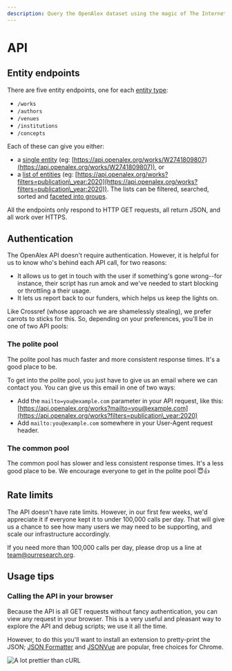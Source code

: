 ```yaml
---
description: Query the OpenAlex dataset using the magic of The Internet
---
```


# API

## Entity endpoints

There are five entity endpoints, one for each [entity type](../entity-objects/):

* `/works`&#x20;
* `/authors`
* `/venues`
* `/institutions`
* `/concepts`

Each of these can give you either:

* a [single entity](get-single-entities.md) (eg: [https://api.openalex.org/works/W2741809807](https://api.openalex.org/works/W2741809807)), or&#x20;
* a [list of entities](get-lists-of-entities.md) (eg: [https://api.openalex.org/works?filters=publication\_year:2020](https://api.openalex.org/works?filters=publication\_year:2020)). The lists can be filtered, searched, sorted and [faceted into groups](get-groups-of-entities.md).

All the endpoints only respond to HTTP GET requests, all return JSON, and all work over HTTPS.

## Authentication

The OpenAlex API doesn't require authentication. However, it is helpful for us to know who's behind each API call, for two reasons:

* It allows us to get in touch with the user if something's gone wrong--for instance, their script has run amok and we've needed to start blocking or throttling a their usage.
* It lets us report back to our funders, which helps us keep the lights on.

Like Crossref (whose approach we are shamelessly stealing), we prefer carrots to sticks for this. So, depending on your preferences, you'll be in one of two API pools:

### The polite pool

The polite pool has much faster and more consistent response times. It's a good place to be.&#x20;

To get into the polite pool, you just have to give us an email where we can contact you. You can give us this email in one of two ways:

* Add the `mailto=you@example.com` parameter in your API request, like this: [https://api.openalex.org/works?mailto=you@example.com](https://api.openalex.org/works?filters=publication\_year:2020)
* Add `mailto:you@example.com` somewhere in your User-Agent request header.

### The common pool

The common pool has slower and less consistent response times. It's a less good place to be. We encourage everyone to get in the polite pool :innocent::thumbsup:

## Rate limits

The API doesn't have rate limits. However, in our first few weeks, we'd appreciate it if everyone kept it to under 100,000 calls per day. That will give us a chance to see how many users we may need to be supporting, and scale our infrastructure accordingly.&#x20;

If you need more than 100,000 calls per day, please drop us a line at team@ourresearch.org.

## Usage tips

### Calling the API in your browser

Because the API is all GET requests without fancy authentication, you can view any request in your browser. This is a very useful and pleasant way to explore the API and debug scripts; we use it all the time.&#x20;

However, to do this you'll want to install an extension to pretty-print the JSON; [JSON Formatter](https://chrome.google.com/webstore/detail/json-formatter/bcjindcccaagfpapjjmafapmmgkkhgoa?hl=en) and [JSONVue](https://chrome.google.com/webstore/detail/jsonvue/chklaanhfefbnpoihckbnefhakgolnmc) are popular, free choices for  Chrome.

![A lot prettier than cURL](https://i.imgur.com/E7mNLph.png)

